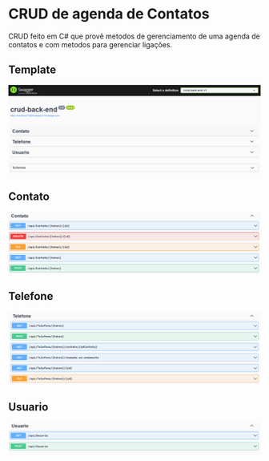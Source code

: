 # CRUD de agenda de Contatos

CRUD feito em C# que provê metodos de gerenciamento de uma agenda de contatos e com metodos para gerenciar ligações.

## Template

![image](https://github.com/Sweet-Pillow/crud-back-end/blob/master/Template.PNG)

## Contato

![image](https://github.com/Sweet-Pillow/crud-back-end/blob/master/Contato.PNG)

## Telefone

![image](https://github.com/Sweet-Pillow/crud-back-end/blob/master/Telefone.PNG)

## Usuario
![image](https://github.com/Sweet-Pillow/crud-back-end/blob/master/Usuario.PNG)